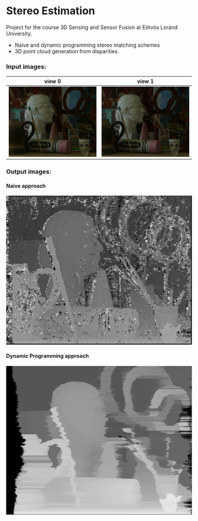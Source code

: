 # Stereo Estimation

Project for the course 3D Sensing and Sensor Fusion at Eötvös Loránd University.

* Naive and dynamic programming stereo matching schemes
* 3D point cloud generation from disparities. 
 
### Input images:

view 0 | view 1
--- | ---
![](data/view0.png) | ![](data/view1.png)
 
### Output images:

#### Naive approach

![output_naive](data/output_naive.png)
 
#### Dynamic Programming approach

![output_dynamic](data/output_dynamic.png)